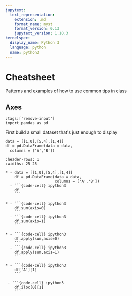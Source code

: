 ```yaml
---
jupytext:
  text_representation:
    extension: .md
    format_name: myst
    format_version: 0.13
    jupytext_version: 1.10.3
kernelspec:
  display_name: Python 3
  language: python
  name: python3
---
```



# Cheatsheet

Patterns and examples of how to use common tips in class

## Axes

```{code-cell} ipython3
:tags:['remove-input']
import pandas as pd
```

First build a small dataset that's just enough to display

```{code-cell} ipython3
data = [[1,0],[5,4],[1,4]]
df = pd.DataFrame(data = data,
  columns = ['A','B'])
```

``````{list-table}
:header-rows: 1
:widths: 25 25

* - data = [[1,0],[5,4],[1,4]]
    df = pd.DataFrame(data = data,
                      columns = ['A','B'])
  - ```{code-cell} ipython3
    df
    ```

* - ```{code-cell} ipython3
    df.sum(axis=0)
    ```
  - ```{code-cell} ipython3
    df.sum(axis=1)
    ```

* - ```{code-cell} ipython3
    df.apply(sum,axis=0)
    ```
  - ```{code-cell} ipython3
    df.apply(sum,axis=1)
    ```

* - ```{code-cell} ipython3
    df['A'][1]
    ```

 - ```{code-cell} ipython3
    df.iloc[0][1]
    ```
``````
